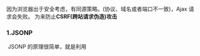 因为浏览器出于安全考虑，有同源策略。(协议、域名或者端口不一致)，Ajax 请求会失败。
为来防止**CSRF(跨站请求伪造)攻击**

### 1.JSONP
​    JSONP 的原理很简单，就是利用 <script> 标签没有跨域限制的漏洞。
​    通过 <script> 标签指向一个需要访问的地址并提供一个回调函数来接收数据当需要通讯时。

```js
<script src="http://domain/api?param1=a&param2=b&callback=jsonp"></script>
    <script>
        function jsonp(data) {
        	console.log(data)
    	}
    </script>
```

​     JSONP 使用简单且兼容性不错，但是只限于` get` 请求。

### 2.CORS (跨域资源共享)
​    CORS 需要浏览器和后端同时支持。IE 8 和 9 需要通过 XDomainRequest 来实现。（一般后端配置就行了）

### 3.document.domain
​    该方式只能用于二级域名相同的情况下，比如 a.test.com 和 b.test.com 适用于该方式。

​    只需要给页面添加 document.domain = 'test.com' 表示二级域名都相同就可以实现跨域	

### 4.webpack配置proxyTable设置开发环境跨域

```js
    devServer: {
      port: 9200,   //vue开启的端口
      proxy: {
        '/api': {
          target: 'http://127.0.0.1:7002',  //请求要代理的服务器地址
          changeOrigin: true,
          pathRewrite: { '^/api': '' }  //（路径重定向）去掉求中/api 
        }
      }
    }
// target : 就是 api 的代理的实际路径
// changeOrigin: 就是是变源,必须是,
// pathRewrite : 就是路径重定向,一看就知道
axios 请求 /api/demo 会被代理到  http://127.0.0.1:7002/demo
```



### 5.nginx代理跨域
### 6.iframe跨域
### 7.postMessage
​    这种方式通常用于获取嵌入页面中的第三方页面数据。一个页面发送消息，另一个页面判断来源并接收消息